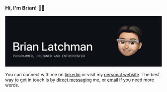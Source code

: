 ### Hi, I'm Brian! 👋🏽

<img src="https://github.com/latxh/latxh/blob/master/memoji_latxh.gif">

You can connect with me on <a href="https://ca.linkedin.com/in/brian-latchman" target="_blank">linkedin</a> or visit my <a href="https://latchman.ca/" target="_blank">personal website</a>. The best way to get in touch is by <a href="https://www.instagram.com/latxhman/" target="_blank">direct messaging</a> me, or <a href="mailto:latxhman@gmail.com" target="_blank">email</a> if you need more words.
